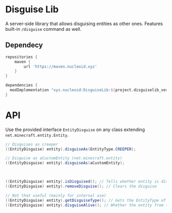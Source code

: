 # Disguise Lib

A server-side library that allows disguising entities as other ones.
Features built-in `/disguise` command as well.

## Dependecy
```gradle
repositories {
	maven {
		url 'https://maven.nucleoid.xyz'
	}
}

dependencies {
  modImplementation "xyz.nucleoid:DisguiseLib:${project.disguiselib_version}"
}
```
# API

Use the provided interface `EntityDisguise` on any class extending `net.minecraft.entity.Entity`.

```java
// Disguises as creeper
((EntityDisguise) entity).disguiseAs(EntityType.CREEPER);

// Disguise as aCustomEntity (net.minecraft.entity)
((EntityDisguise) entity).disguiseAs(aCustomEntity);


        
((EntityDisguise) entity).isDisguised(); // Tells whether entity is disguised or not
((EntityDisguise) entity).removeDisguise(); // Clears the disguise

// Not that useful (mainly for internal use)
((EntityDisguise) entity).getDisguiseType(); // Gets the EntityType of the disguise
((EntityDisguise) entity).disguiseAlive(); // Whether the entity from the disguise is an instance of LivingEntity
```

